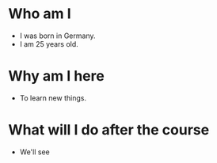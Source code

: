 
# Who am I

* I was born in Germany.
* I am 25 years old.

# Why am I here

* To learn new things.

# What will I do after the course

* We'll see
